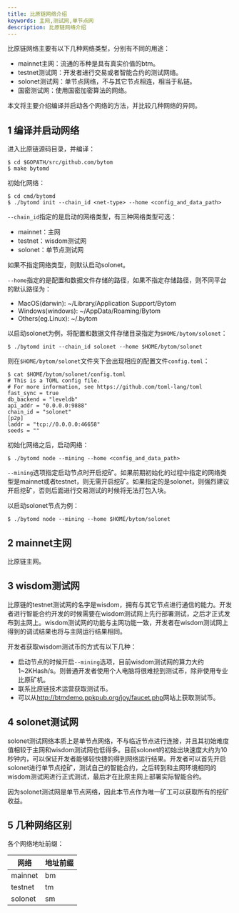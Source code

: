 ```yaml
---
title: 比原链网络介绍
keywords: 主网,测试网,单节点网
description: 比原链网络介绍
---
```


比原链网络主要有以下几种网络类型，分别有不同的用途：

- mainnet主网：流通的币种是具有真实价值的btm。
- testnet测试网：开发者进行交易或者智能合约的测试网络。
- solonet测试网：单节点网络，不与其它节点相连，相当于私链。
- 国密测试网：使用国密加密算法的网络。

本文将主要介绍编译并启动各个网络的方法，并比较几种网络的异同。

## 1 编译并启动网络

进入比原链源码目录，并编译：

```
$ cd $GOPATH/src/github.com/bytom
$ make bytomd
```

初始化网络：

```
$ cd cmd/bytomd
$ ./bytomd init --chain_id <net-type> --home <config_and_data_path>
```

`--chain_id`指定的是启动的网络类型，有三种网络类型可选：

- mainnet：主网
- testnet：wisdom测试网
- solonet：单节点测试网

如果不指定网络类型，则默认启动solonet。

`--home`指定的是配置和数据文件存储的路径，如果不指定存储路径，则不同平台的默认路径为：

- MacOS(darwin): ~/Library/Application Support/Bytom
- Windows(windows): ~/AppData/Roaming/Bytom
- Others(eg.Linux): ~/.bytom

以启动solonet为例，将配置和数据文件存储目录指定为`$HOME/bytom/solonet`：

```
$ ./bytomd init --chain_id solonet --home $HOME/bytom/solonet
```

则在`$HOME/bytom/solonet`文件夹下会出现相应的配置文件`config.toml`：

```
$ cat $HOME/bytom/solonet/config.toml
# This is a TOML config file.
# For more information, see https://github.com/toml-lang/toml
fast_sync = true
db_backend = "leveldb"
api_addr = "0.0.0.0:9888"
chain_id = "solonet"
[p2p]
laddr = "tcp://0.0.0.0:46658"
seeds = ""
```

初始化网络之后，启动网络：

```
$ ./bytomd node --mining --home <config_and_data_path>
```

`--mining`选项指定启动节点时开启挖矿。如果前期初始化的过程中指定的网络类型是mainnet或者testnet，则无需开启挖矿。如果指定的是solonet，则强烈建议开启挖矿，否则后面进行交易测试的时候将无法打包入块。

以启动solonet节点为例：

```
$ ./bytomd node --mining --home $HOME/bytom/solonet
```

## 2 mainnet主网

比原链主网。

## 3 wisdom测试网

比原链的testnet测试网的名字是wisdom，拥有与其它节点进行通信的能力。开发者进行智能合约开发的时候需要在wisdom测试网上先行部署测试，之后才正式发布到主网上。wisdom测试网的功能与主网功能一致，开发者在wisdom测试网上得到的调试结果也将与主网运行结果相同。

开发者获取wisdom测试币的方式有以下几种：

- 启动节点的时候开启`--mining`选项，目前wisdom测试网的算力大约1~2KHash/s。则普通开发者使用个人电脑将很难挖到测试币，除非使用专业比原矿机。
- 联系比原链技术运营获取测试币。
- 可以从<http://btmdemo.ppkpub.org/joy/faucet.php>网站上获取测试币。

## 4 solonet测试网

solonet测试网络本质上是单节点网络，不与临近节点进行连接，并且其初始难度值相较于主网和wisdom测试网也低得多。目前solonet的初始出块速度大约为10秒钟内，可以保证开发者能够较快捷的得到网络运行结果。开发者可以首先开启solonet进行单节点挖矿，测试自己的智能合约，之后转到和主网环境相同的wisdom测试网进行正式测试，最后才在比原主网上部署实际智能合约。

因为solonet测试网是单节点网络，因此本节点作为唯一矿工可以获取所有的挖矿收益。

## 5 几种网络区别

各个网络地址前缀：

网络     | 地址前缀
--------|----------
mainnet | bm
testnet | tm
solonet | sm
